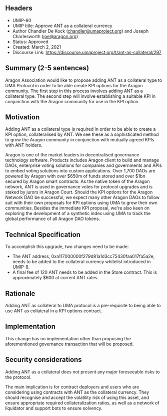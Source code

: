 ## Headers
- UMIP-60 
- UMIP title: Approve ANT as a collateral currency
- Author Chandler De Kock (chandler@umaproject.org) and Joseph Charlesworth (joe@aragon.org)
- Status: Approved
- Created: March 2, 2021 
- Discourse Link: <https://discourse.umaproject.org/t/ant-as-collateral/297>

## Summary (2-5 sentences)
Aragon Association would like to propose adding ANT as a collateral type to UMA Protocol in order to be able create KPI options for the Aragon community. The first step in this process involves adding ANT as a collateral type. The second step will involve establishing a suitable KPI in conjunction with the Aragon community for use in the KPI option.

## Motivation
Adding ANT as a collateral type is required in order to be able to create a KPI option, collateralised by ANT. We see these as a sophisticated method to grow the Aragon community in conjunction with mutually agreed KPIs with ANT holders. 

Aragon is one of the market leaders in decentralised governance technology software. Products includes Aragon client to build and manage DAOs, enterprise voting solutions for companies and governments and APIs to embed voting solutions into custom applications. Over 1,700 DAOs are powered by Aragon with over $650m of funds stored and over $1bn secured by Aragon smart contracts. As the native token of the Aragon network, ANT is used in governance votes for protocol upgrades and is staked by jurors in Aragon Court. Should the KPI options for the Aragon Network DAO be successful, we expect many other Aragon DAOs to follow suit with their own proposals for KPI options using UMA to grow their own communities. Besides the immediate KPI proposal, we're also keen on exploring the development of a synthetic index using UMA to track the global performance of all Aragon DAO tokens.

## Technical Specification
To accomplish this upgrade, two changes need to be made:

- The ANT address, 0xa117000000f279d81a1d3cc75430faa017fa5a2e, needs to be added to the collateral currency whitelist introduced in UMIP-8.
- A final fee of 120 ANT needs to be added in the Store contract. This is approximately $600 at current ANT rates.

## Rationale
Adding ANT as collateral to UMA protocol is a pre-requisite to being able to use ANT as collateral in a KPI options contract. 

## Implementation
This change has no implementation other than proposing the aforementioned governance transaction that will be proposed.

## Security considerations
Adding ANT as a collateral does not present any major foreseeable risks to the protocol.

The main implication is for contract deployers and users who are considering using contracts with ANT as the collateral currency. They should recognise and accept the volatility risk of using this asset, and ensure appropriate required collateralization ratios, as well as a network of liquidator and support bots to ensure solvency.
